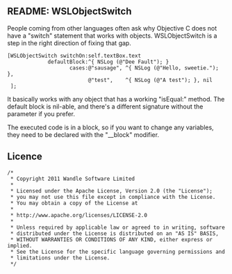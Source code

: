 README: WSLObjectSwitch
---------------------------

People coming from other languages often ask why Objective C does not have a "switch" statement that
works with objects. WSLObjectSwitch is a step in the right direction of fixing that gap.

    [WSLObjectSwitch switchOn:self.textBox.text
                 defaultBlock:^{ NSLog (@"Dee Fault"); }
                        cases:@"sausage", ^{ NSLog (@"Hello, sweetie."); },
                              @"test",    ^{ NSLog (@"A test"); }, nil
     ];

It basically works with any object that has a working "isEqual:" method. The default block is nil-able,
and there's a different signature without the parameter if you prefer.

The executed code is in a block, so if you want to change any variables, they need to be declared
with the "__block" modifier.

Licence
-------

    /*
     * Copyright 2011 Wandle Software Limited
     *
     * Licensed under the Apache License, Version 2.0 (the "License");
     * you may not use this file except in compliance with the License.
     * You may obtain a copy of the License at
     *
     * http://www.apache.org/licenses/LICENSE-2.0
     *
     * Unless required by applicable law or agreed to in writing, software
     * distributed under the License is distributed on an "AS IS" BASIS,
     * WITHOUT WARRANTIES OR CONDITIONS OF ANY KIND, either express or implied.
     * See the License for the specific language governing permissions and
     * limitations under the License.
     */